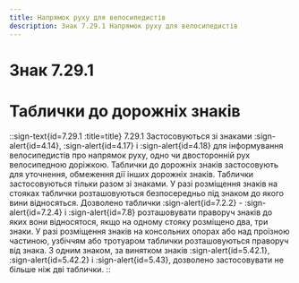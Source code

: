 ```yaml
---
title: Напрямок руху для велосипедистів
description: Знак 7.29.1 Напрямок руху для велосипедистів
---
```

# Знак 7.29.1
# Таблички до дорожніх знаків
::sign-text{id=7.29.1 :title=title}
7.29.1 Застосовуються зі знаками :sign-alert{id=4.14}, :sign-alert{id=4.17} і :sign-alert{id=4.18} для інформування велосипедистів про напрямок руху, одно чи двосторонній рух велосипедною доріжкою.
Таблички до дорожніх знаків застосовують для уточнення, обмеження дії інших дорожніх знаків. Таблички застосовуються тільки разом зі знаками.
У разі розміщення знаків на стояках таблички розташовуються безпосередньо під знаком до якого вини відносяться.
Дозволено таблички :sign-alert{id=7.2.2} - :sign-alert{id=7.2.4} і :sign-alert{id=7.8} розташовувати праворуч знаків до яких вони відносятося, якщо на одному стояку розміщено два, три знаки.
У разі розміщення знаків на консольних опорах або над проїзною частиною, узбіччям або тротуаром таблички розташовуються праворуч від знака.
З одним знаком, за винятком знаків :sign-alert{id=5.42.1}, :sign-alert{id=5.42.2} і :sign-alert{id=5.43}, дозволено застосовувати не більше ніж дві таблички.
::